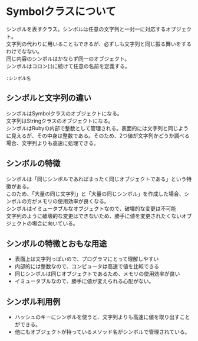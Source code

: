 # Symbolクラスについて
シンボルを表すクラス。シンボルは任意の文字列と一対一に対応するオブジェクト。<br>
文字列の代わりに用いることもできるが、必ずしも文字列と同じ振る舞いをするわけでなない。<br>
同じ内容のシンボルはかならず同一のオブジェクト。<br>
シンボルはコロン(:)に続けて任意の名前を定義する。
```
:シンボル名
```

## シンボルと文字列の違い
シンボルはSymbolクラスのオブジェクトになる。<br>
文字列はStringクラスのオブジェクトになる。<br>
シンボルはRubyの内部で整数として管理される。表面的には文字列と同じように見えるが、その中身は整数である。そのため、2つ値が文字列かどうか調べる場合、文字列よりも高速に処理できる。

## シンボルの特徴
シンボルは「同じシンボルであればまったく同じオブジェクトである」という特徴がある。<br>
このため、「大量の同じ文字列」と「大量の同じシンボル」を作成した場合、シンボルの方がメモリの使用効率が良くなる。<br>
シンボルはイミュータブルなオブジェクトなので、破壊的な変更は不可能<br>
文字列のように破壊的な変更はできないため、勝手に値を変更されたくないオブジェクトの場合に向いている。

## シンボルの特徴とおもな用途
- 表面上は文字列っぽいので、プログラマにとって理解しやすい
- 内部的には整数なので、コンピュータは高速で値を比較できる
- 同じシンボルは同じオブジェクトであるため、メモリの使用効率が良い
- イミュータブルなので、勝手に値が変えられる心配がない。

## シンボル利用例
- ハッシュのキーにシンボルを使うと、文字列よりも高速に値を取り出すことができる。
- 他にもオブジェクトが持っているメソッド名がシンボルで管理されている。
